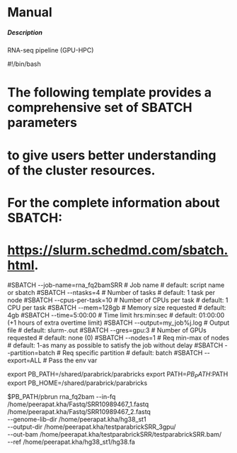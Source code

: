 # Manual
##### Description
RNA-seq pipeline (GPU-HPC)

#!/bin/bash

# The following template provides a comprehensive set of SBATCH parameters 
# to give users better understanding of the cluster resources.
# For the complete information about SBATCH:
# https://slurm.schedmd.com/sbatch.html.

#SBATCH --job-name=rna_fq2bamSRR            # Job name		  # default: script name or sbatch
#SBATCH --ntasks=4                    # Number of tasks		  # default: 1 task per node
#SBATCH --cpus-per-task=10             # Number of CPUs per task	  # default: 1 CPU per task 
#SBATCH --mem=128gb                    # Memory size requested	  # default: 4gb
#SBATCH --time=5:00:00               # Time limit hrs:min:sec	  # default: 01:00:00 (+1 hours of extra overtime limit) 
#SBATCH --output=my_job%j.log           # Output file		  # default: slurm-<jobid>.out
#SBATCH --gres=gpu:3                  # Number of GPUs requested  # default: none (0)
#SBATCH --nodes=1              # Req min-max of nodes      # default: 1-as many as possible to satisfy the job without delay
#SBATCH --partition=batch	      # Req specific partition    # default: batch
#SBATCH --export=ALL		      # Pass the env var

export PB_PATH=/shared/parabrick/parabricks
export PATH=$PB_PATH:$PATH
export PB_HOME=/shared/parabrick/parabricks

$PB_PATH/pbrun rna_fq2bam --in-fq /home/peerapat.kha/Fastq/SRR10989467_1.fastq /home/peerapat.kha/Fastq/SRR10989467_2.fastq \
--genome-lib-dir /home/peerapat.kha/hg38_st1 \
--output-dir /home/peerapat.kha/testparabrickSRR_3gpu/ \
--out-bam /home/peerapat.kha/testparabrickSRR/testparabrickSRR.bam/ \
--ref /home/peerapat.kha/hg38_st1/hg38.fa

